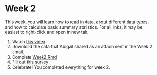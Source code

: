 # Week 2

This week, you will learn how to read in data, about different data types, and how to calculate basic summary statistics. For all links, it may be easiest to right-click and open in new tab.

1. Watch <a href="https://youtu.be/VUrHP0HPWjc" target="_blank">this video</a>  
2. Download the data that Abigail shared as an attachment in the Week 2 email. 
3. Complete <a href="https://github.com/seegerab/R-workshop/blob/week2_dev/PreWorkshop/Week2/Week2.Rmd" target="_blank">Week2.Rmd</a>  
4. Fill out <a href="https://docs.google.com/forms/d/e/1FAIpQLSeFl47GV0cpqrnyWu-l2evzrMRAyC2K8T_SRwfNPBf2koswfA/viewform" target="_blank">this survey</a>  
5. Celebrate! You completed everything for week 2.
